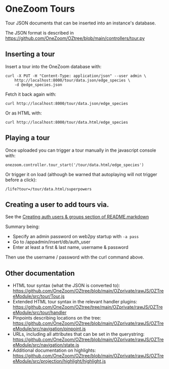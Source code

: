 # OneZoom Tours

Tour JSON documents that can be inserted into an instance's database.

The JSON format is described in https://github.com/OneZoom/OZtree/blob/main/controllers/tour.py

## Inserting a tour

Insert a tour into the OneZoom database with:

```
curl -X PUT -H "Content-Type: application/json" --user admin \
    http://localhost:8000/tour/data.json/edge_species \
    -d @edge_species.json
```

Fetch it back again with:

```
curl http://localhost:8000/tour/data.json/edge_species
```

Or as HTML with:

```
curl http://localhost:8000/tour/data.html/edge_species
```

## Playing a tour

Once uploaded you can trigger a tour manually in the javascript console with:

```
onezoom.controller.tour_start('/tour/data.html/edge_species')
```

Or trigger it on load (although be warned that autoplaying will not trigger before a click):

```
/life?tour=/tour/data.html/superpowers
```

## Creating a user to add tours via.

See the [Creating auth users & groups section of README.markdown](https://github.com/OneZoom/OZtree#creating-auth-users--groups)

Summary being:

* Specify an admin password on web2py startup with ``-a pass``
* Go to /appadmin/insert/db/auth_user
* Enter at least a first & last name, username & password

Then use the username / password with the curl command above.

## Other documentation

* HTML tour syntax (what the JSON is converted to): https://github.com/OneZoom/OZtree/blob/main/OZprivate/rawJS/OZTreeModule/src/tour/Tour.js
* Extended HTML tour syntax in the relevant handler plugins: https://github.com/OneZoom/OZtree/tree/main/OZprivate/rawJS/OZTreeModule/src/tour/handler
* Pinpoints describing locations on the tree: https://github.com/OneZoom/OZtree/blob/main/OZprivate/rawJS/OZTreeModule/src/navigation/pinpoint.js
* URLs, including all attributes that can be set in the querystring: https://github.com/OneZoom/OZtree/blob/main/OZprivate/rawJS/OZTreeModule/src/navigation/state.js
* Additional documentation on highlights: https://github.com/OneZoom/OZtree/blob/main/OZprivate/rawJS/OZTreeModule/src/projection/highlight/highlight.js
